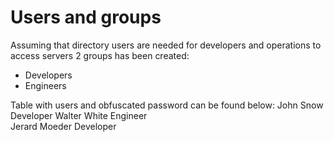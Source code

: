 # Users and groups

Assuming that directory users are needed for developers and operations to access servers 2 groups has been created:
* Developers
* Engineers

Table with users and obfuscated password can be found below:
John Snow     Developer 
Walter White  Engineer  
Jerard Moeder Developer 